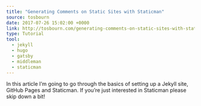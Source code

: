 ```yaml
---
title: "Generating Comments on Static Sites with Staticman"
source: tosbourn
date: 2017-07-26 15:02:00 +0000
link: http://tosbourn.com/generating-comments-on-static-sites-with-staticman/
type: Tutorial
tool:
  - jekyll
  - hugo
  - gatsby
  - middleman
  - staticman
---
```

In this article I’m going to go through the basics of setting up a Jekyll site, GitHub Pages and Staticman. If you’re just interested in Staticman please skip down a bit!




